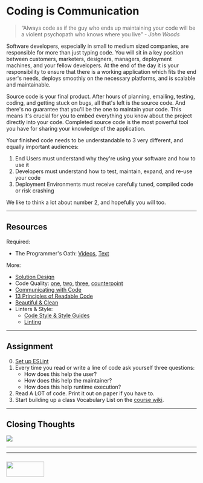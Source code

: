 # Coding is Communication

> “Always code as if the guy who ends up maintaining your code will be a violent psychopath who knows where you live” - _John Woods_

Software developers, especially in small to medium sized companies, are responsible for more than just typing code.  You will sit in a key position between customers, marketers, designers, managers, deployment machines, and your fellow developers.  At the end of the day it is your responsibility to ensure that there is a working application which fits the end user's needs, deploys smoothly on the necessary platforms, and is scalable and maintainable. 

Source code is your final product.  After hours of planning, emailing, testing, coding, and getting stuck on bugs, all that's left is the source code.  And there's no guarantee that you'll be the one to maintain your code.  This means it's crucial for you to embed everything you know about the project directly into your code. Completed source code is the most powerful tool you have for sharing your knowledge of the application. 

Your finished code needs to be understandable to 3 very different, and equally important audiences:
1. End Users must understand why they're using your software and how to use it
2. Developers must understand how to test, maintain, expand, and re-use your code
3. Deployment Environments must receive carefully tuned, compiled code or risk crashing

We like to think a lot about number 2, and hopefully you will too.

----

## Resources

Required:
* The Programmer's Oath:  [Videos](https://www.youtube.com/watch?v=36NgPu9OyRM), [Text](https://blog.cleancoder.com/uncle-bob/2015/11/18/TheProgrammersOath.html)

More:
* [Solution Design](http://elewa.education/2018/01/20/solution-design/)
* Code Quality: [one](https://xkcd.com/1513/), [two](https://xkcd.com/1695/), [three](https://m.xkcd.com/1833/), [counterpoint](http://xkcdisntfunny.blogspot.be/2015/04/xkcd-isnt-funny-1513-code-quality.html)
* [Communicating with Code](http://elewa.education/2018/01/25/carving-thoughts-code/)
* [13 Principles of Readable Code](https://gist.github.com/peterhurford/3ad9f48071bd2665a8af)
* [Beautiful & Clean](https://hackernoon.com/how-to-make-your-code-clean-and-beautiful-5ff7aee03be6)
* Linters & Style:
  * [Code Style & Style Guides](https://codeburst.io/5-javascript-style-guides-including-airbnb-github-google-88cbc6b2b7aa)
  * [Linting](https://medium.com/@danielsternlicht/thoughts-about-javascript-linters-and-lint-driven-development-7c8f17e7e1a0)


---

## Assignment

0. [Set up ESLint](https://eslint.org/docs/user-guide/getting-started)
1. Every time you read or write a line of code ask yourself three questions:
    * How does this help the user?
    * How does this help the maintainer?
    * How does this help runtime execution?
2. Read A LOT of code.  Print it out on paper if you have to.
3. Start building up a class Vocabulary List on the [course wiki](https://github.com/elewa-academy/General-Resources/wiki/Vocabulary).

---

## Closing Thoughts

![](http://i.imgur.com/J1svNp7.jpg)


___
___
### <a href="http://elewa.education/blog" target="_blank"><img src="https://user-images.githubusercontent.com/18554853/34921062-506450ae-f97d-11e7-875f-6feeb26ad72d.png" width="100" height="40"/></a>
